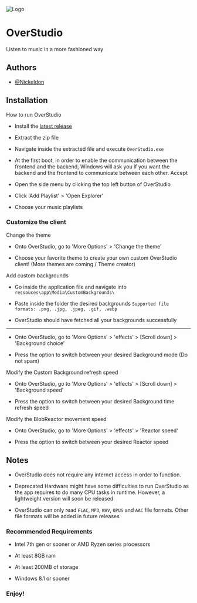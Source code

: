 
![Logo](https://github.com/Nickeldon/OverStudio/blob/main/Addons/logo/logowin.png)
# OverStudio

Listen to music in a more fashioned way 



## Authors

- [@Nickeldon](https://github.com/Nickeldon)



## Installation

How to run OverStudio

- Install the [latest release](https://github.com/Nickeldon/OverStudio/releases/tag/v3.6.0)

- Extract the zip file

- Navigate inside the extracted file and execute ``OverStudio.exe``

- At the first boot, in order to enable the communication between the frontend and the backend, Windows will ask you if you want the backend and the frontend to communicate between each other. Accept

- Open the side menu by clicking the top left button of OverStudio

- Click 'Add Playlist' > 'Open Explorer'

- Choose your music playlists

### Customize the client

Change the theme

- Onto OverStudio, go to 'More Options' > 'Change the theme'

- Choose your favorite theme to create your own custom OverStudio client! (More themes are coming / Theme creator)

Add custom backgrounds

- Go inside the application file and navigate into ``ressouces\app\Media\CustomBackgrounds\``

- Paste inside the folder the desired backgrounds `Supported file formats: .png, .jpg, .jpeg, .gif, .webp`

- OverStudio should have fetched all your backgrounds successfully
--------------------------
- Onto OverStudio, go to 'More Options' > 'effects' > [Scroll down] > 'Background choice'

- Press the option to switch between your desired Background mode (Do not spam)

Modify the Custom Background refresh speed

- Onto OverStudio, go to 'More Options' > 'effects' > [Scroll down] > 'Background speed'

- Press the option to switch between your desired Background time refresh speed

Modify the BlobReactor movement speed

- Onto OverStudio, go to 'More Options' > 'effects' > 'Reactor speed'

- Press the option to switch between your desired Reactor speed

## Notes

- OverStudio does not require any internet access in order to function.

- Deprecated Hardware might have some difficulties to run OverStudio as the app requires to do many CPU tasks in runtime. However, a lightweight version will soon be released

- OverStudio can only read `FLAC`, `MP3`, `WAV`, `OPUS` and `AAC` file formats. Other file formats will be added in future releases

### Recommended Requirements
- Intel 7th gen or sooner or AMD Ryzen series processors

- At least 8GB ram

- At least 200MB of storage

- Windows 8.1 or sooner


### Enjoy!
